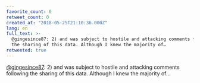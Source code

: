 ```yaml
---
favorite_count: 0
retweet_count: 0
created_at: "2018-05-25T21:10:36.000Z"
lang: en
full_text: >-
  @gingesince87: 2) and was subject to hostile and attacking comments following
  the sharing of this data. Although I knew the majority of…
retweeted: true
---
```


[@gingesince87](https://twitter.com/gingesince87): 2) and was subject to hostile
and attacking comments following the sharing of this data. Although I knew the
majority of…
